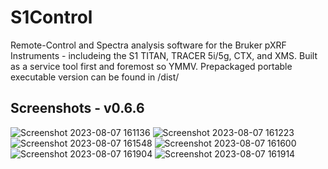 
# S1Control
Remote-Control and Spectra analysis software for the Bruker pXRF Instruments - includeing the S1 TITAN, TRACER 5i/5g, CTX, and XMS.
Built as a service tool first and foremost so YMMV.
Prepackaged portable executable version can be found in /dist/


## Screenshots - v0.6.6
![Screenshot 2023-08-07 161136](https://github.com/zebhall/S1Control/assets/81948605/9e82ed15-0aaf-49d3-9ff3-083b63285b70)
![Screenshot 2023-08-07 161223](https://github.com/zebhall/S1Control/assets/81948605/462eadd2-7f44-4a52-9a4e-c05d55357159)
![Screenshot 2023-08-07 161548](https://github.com/zebhall/S1Control/assets/81948605/0f6fde53-2090-48c1-97cd-e1ed9b0a214e)
![Screenshot 2023-08-07 161600](https://github.com/zebhall/S1Control/assets/81948605/13e389e6-13ce-40f2-95d8-a106fa1ceac1)
![Screenshot 2023-08-07 161904](https://github.com/zebhall/S1Control/assets/81948605/0808fb0b-251d-4779-ad70-3f757c536b7f)
![Screenshot 2023-08-07 161914](https://github.com/zebhall/S1Control/assets/81948605/28830181-1b83-47af-a90c-042180ddfecc)

